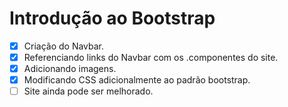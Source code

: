 <h1>Introdução ao Bootstrap</h1>

- [X] Criação do Navbar.
- [X] Referenciando links do Navbar com os .componentes do site.
- [X] Adicionando imagens.
- [X] Modificando CSS adicionalmente ao padrão bootstrap.
- [ ] Site ainda pode ser melhorado.
